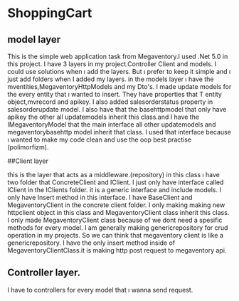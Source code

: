 # ShoppingCart

## model layer
This is the simple web application task from Megaventory.I used .Net 5.0 in this project. I have 3 layers in my project.Controller Client and models.
I could use solutions when ı add the layers. But ı prefer to keep it simple and ı just add folders when I added my layers.
in the models layer ı have the mventities,MegaventoryHttpModels and my Dto's. 
I made update models for the every entity that ı wanted to insert.
They have properties that T entity object,mvrecord and apikey.
I also added salesorderstatus property in salesorderupdate model.
I also have that the basehttpmodel that only have apikey the other all updatemodels inherit this class.and I have the
IMegaventoryModel that the main interface all other updatemodels and megaventorybasehttp model inherit that class.
I used that interface because ı wanted to make my code clean and use the oop best practise (polimorfizm).

##Client layer

this is the layer that acts as a middleware.(repository)
in this class ı have two folder that ConcreteClient and IClient.
I just only have interface called IClient in the IClients folder.
it is a generic interface and include models. I only have Insert method in this interface.
I have BaseClient and MegaventoryClient in the concrete client folder.
I only making making new httpclient object in this class and MegaventoryClient class inherit this class.
I only made MegaventoryClient class because of we dont need a spesific methods for every model.
I am generally making  genericrepository for crud operation in my projects.
So we can think that megaventory client is like a genericrepository.
I have the only  insert method inside of MegaventoryClientClass.it is making http post request to megaventory api.

## Controller layer.
I have to controllers for every model that ı wanna send request. 





